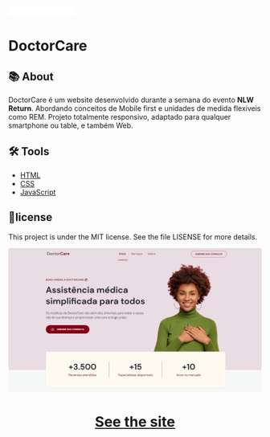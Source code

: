 <img src="./assets/img/logo-doctorcare.png">
<h1>DoctorCare</h1>

## 📚 About

DoctorCare é um website desenvolvido durante a semana do evento **NLW Return**. Abordando conceitos de Mobile first e unidades de medida flexiveis como REM. Projeto totalmente responsivo, adaptado para qualquer smartphone ou table, e também Web.

## 🛠 Tools

- [HTML](https://developer.mozilla.org/pt-BR/docs/Web/HTML)
- [CSS](https://developer.mozilla.org/pt-BR/docs/Web/CSS)
- [JavaScript](https://developer.mozilla.org/pt-BR/docs/Web/JAVASCRIPT)

## 🧾license

This project is under the MIT license. See the file LISENSE for more details.

<img src="./assets/img/preview.png">

<h1 align="center">
<a href="https://doctorcare-br.netlify.app/">See the site</a>
</h1>
